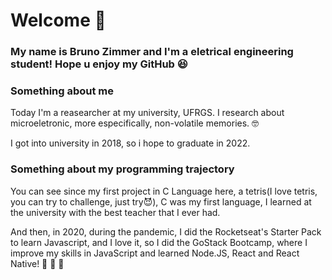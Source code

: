 # Welcome 👋

### My name is Bruno Zimmer and I'm a eletrical engineering student! Hope u enjoy my GitHub :satisfied:

### Something about me

Today I'm a reasearcher at my university, UFRGS. I research about microeletronic, more especifically, non-volatile memories. :nerd_face:

I got into university in 2018, so i hope to graduate in 2022.

### Something about my programming trajectory

You can see since my first project in C Language here, a tetris(I love tetris, you can try to challenge, just try:smiling_imp:), C was my first language, I learned at the university with the best teacher that I ever had.

<!--
Some time later I start coding in Python by myself and built two simple projects that I really like, a Snake and a Pacman, I love games.:video_game::space_invader:
-->

And then, in 2020, during the pandemic, I did the Rocketseat's Starter Pack to learn Javascript, and I love it, so I did the GoStack Bootcamp, where I improve my skills in JavaScript and learned Node.JS, React and React Native! :purple_heart: :rocket: :purple_heart:

<!--
**BrunoZimmer/BrunoZimmer** is a ✨ _special_ ✨ repository because its `README.md` (this file) appears on your GitHub profile.

Here are some ideas to get you started:

- 🔭 I’m currently working on ...
- 🌱 I’m currently learning ...
- 👯 I’m looking to collaborate on ...
- 🤔 I’m looking for help with ...
- 💬 Ask me about ...
- 📫 How to reach me: ...
- 😄 Pronouns: ...
- ⚡ Fun fact: ...
-->

